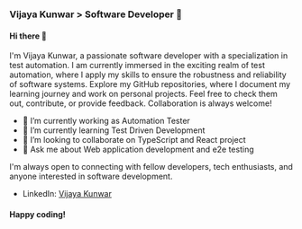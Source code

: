 
### Vijaya Kunwar   > Software Developer :100:

#### Hi there 👋

<!--
**vijayakunwar/vijayakunwar** is a ✨ _special_ ✨ repository because its `README.md` (this file) appears on your GitHub profile.

Here are some ideas to get you started:

- 🔭 I’m currently working on ...
- 🌱 I’m currently learning ...
- 👯 I’m looking to collaborate on ...
- 🤔 I’m looking for help with ...
- 💬 Ask me about ...
- 📫 How to reach me: ...
- 😄 Pronouns: ...
- ⚡ Fun fact: ...
-->

I'm Vijaya Kunwar, a passionate software developer with a specialization in test automation. I am currently immersed in the exciting realm of test automation, where I apply my skills to ensure the robustness and reliability of software systems. Explore my GitHub repositories, where I document my learning journey and work on personal projects. Feel free to check them out, contribute, or provide feedback. Collaboration is always welcome!

- 🔭 I’m currently working as Automation Tester 
- 🌱 I’m currently learning Test Driven Development
- 👯 I’m looking to collaborate on TypeScript and React project
- 💬 Ask me about Web application development and e2e testing


I'm always open to connecting with fellow developers, tech enthusiasts, and anyone interested in software development. 

- LinkedIn: [Vijaya Kunwar](https://www.linkedin.com/in/vijaya-kunwar/)

#### Happy coding!

